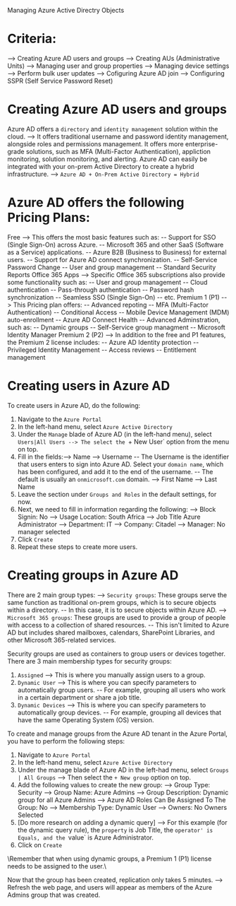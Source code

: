 Managing Azure Active Directry Objects
# Criteria:
--> Creating Azure AD users and groups
--> Creating AUs (Administrative Units)
--> Managing user and group properties
--> Managing device settings
--> Perform bulk user updates
--> Cofiguring Azure AD join
--> Configuring SSPR (Self Service Password Reset)

# Creating Azure AD users and groups
Azure AD offers a `directory` and `identity management` solution within the cloud. --> It offers traditional username and password identity management, alongside roles and permissions management.
It offers more enterprise-grade solutions, such as MFA (Multi-Factor Authentication), appliction monitoring, solution monitoring, and alerting.
Azure AD can easily be integrated with your on-prem Active Directory to create a hybrid infrastructure. --> `Azure AD + On-Prem Active Directory = Hybrid`

# Azure AD offers the following Pricing Plans:
Free --> This offers the most basic features such as:
         -- Support for SSO (Single Sign-On) across Azure.
         -- Microsoft 365 and other SaaS (Software as a Service) applications.
         -- Azure B2B (Business to Business) for external users.
         -- Support for Azure AD connect synchronization.
         -- Self-Service Password Change
         -- User and group management
         -- Standard Security Reports
Office 365 Apps --> Specific Office 365 subscriptions also provide some functionality such as:
         -- User and group management
         -- Cloud authentication
         -- Pass-through authentication
         -- Password hash synchronization
         -- Seamless SSO (Single Sign-On)
         -- etc.
Premium 1 (P1) --> This Pricing plan offers:
         -- Advanced repoting
         -- MFA (Multi-Factor Authentication)
         -- Conditional Access
         -- Mobile Device Management (MDM) auto-enrollment
         -- Azure AD Connect Health
         -- Advanced Adminstration, such as:
            -- Dynamic groups
            -- Self-Service group managment
            -- Microsoft Identity Manager
Premium 2 (P2) --> In addition to the  free and P1 features, the Premium 2 license includes:
         -- Azure AD Identity protection
         -- Privileged Identity Management
         -- Access reviews
         -- Entitlement management

# Creating users in Azure AD
To create users in Azure AD, do the following:
1. Navigate to the `Azure Portal`
2. In the left-hand menu, select `Azure Active Directory`
3. Under the `Manage` blade of Azure AD (in the left-hand menu), select `Users|All Users --> The select the `+ New User` option from the menu on top.
4. Fill in the fields:--> Name
                      --> Username  -- The Username is the identifier that users enters to sign into Azure AD. Select your `domain name`, which has been configured, and add it to the end of the username. -- The default is usually an `onmicrosoft.com` domain.
                      --> First Name
                      --> Last Name
5. Leave the section under `Groups and Roles` in the default settings, for now.
6. Next, we need to fill in information regarding the following:
    --> Block Signin: No
    --> Usage Location: South Africa
    --> Job Title Azure Administrator
    --> Department: IT
    --> Company: Citadel
    --> Manager: No manager selected
7. Click `Create`
8. Repeat these steps to create more users.

# Creating groups in Azure AD
There are 2 main group types:
--> `Security groups`: These groups serve the same function as traditional on-prem groups, which is to secure objects within a directory. -- In this case, it is to secure objects within Azure AD.
--> `Microsoft 365 groups`: These groups are used to provide a group of people with access to a collection of shared resources. -- This isn't limited to Azure AD but includes shared mailboxes, calendars, SharePoint Libraries, and other Microsoft 365-related services.

Security groups are used as containers to group users or devices together. There are 3 main membership types for security groups:
1. `Assigned` --> This is where you manually assign users to a group.
2. `Dynamic User` --> This is where you can specify parameters to automatically group users. -- For example, grouping all users who work in a certain department or share a job title.
3. `Dynamic Devices` --> This is where you can specify parameters to automatically group devices. -- For example, grouping all devices that have the same Operating System (OS) version.

To create and manage groups from the Azure AD tenant in the Azure Portal, you have to perform the following steps:
1. Navigate to `Azure Portal`
2. In the left-hand menu, select `Azure Active Directory`
3. Under the manage blade of Azure AD in the left-had menu, select `Groups | All Groups` --> Then select the `+ New group` option on top.
4. Add the following values to create the new group:
    --> Group Type: Security
    --> Group Name: Azure Admins
    --> Group Description: Dynamic group for all Azure Admins
    --> Azure AD Roles Can Be Assigned To The Group: No
    --> Membership Type: Dynamic User
    --> Owners: No Owners Selected
5. [Do more research on adding a dynamic query] --> For this example (for the dynamic query rule), the `property` is Job Title, the `operator' is Equals, and the `value` is Azure Administrator.
6. Click on `Create`

\\Remember that when using dynamic groups, a Premium 1 (P1) license needs to be assigned to the user.\\

Now that the group has been created, replication only takes 5 minutes. --> Refresh the web page, and users will appear as members of the Azure Admins group that was created.